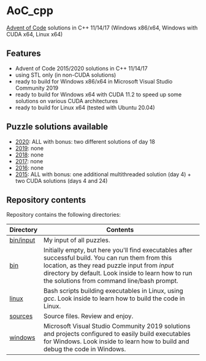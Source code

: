 # AoC_cpp
[Advent of Code](http://adventofcode.com) solutions in C++ 11/14/17 (Windows x86/x64, Windows with CUDA x64, Linux x64)

## Features
- Advent of Code 2015/2020 solutions in C++ 11/14/17
- using STL only (in non-CUDA solutions)
- ready to build for Windows x86/x64 in Microsoft Visual Studio Community 2019
- ready to build for Windows x64 with CUDA 11.2 to speed up some solutions on various CUDA architectures
- ready to build for Linux x64 (tested with Ubuntu 20.04)

## Puzzle solutions available
- [2020](https://adventofcode.com/2020): ALL with bonus: two different solutions of day 18
- [2019](https://adventofcode.com/2019): none
- [2018](https://adventofcode.com/2018): none
- [2017](https://adventofcode.com/2017): none
- [2016](https://adventofcode.com/2016): none
- [2015](https://adventofcode.com/2015): ALL with bonus: one additional multithreaded solution (day 4) + two CUDA solutions (days 4 and 24)

## Repository contents
Repository contains the following directories:

Directory | Contents
------------ | -------------
[bin/input](bin/input) | My input of all puzzles.
[bin](bin) | Initially empty, but here you'll find executables after successful build. You can run them from this location, as they read puzzle input from *input* directory by default. Look inside to learn how to run the solutions from command line/bash prompt.
[linux](linux) | Bash scripts building executables in Linux, using *gcc*. Look inside to learn how to build the code in Linux.
[sources](sources) | Source files. Review and enjoy.
[windows](windows) | Microsoft Visual Studio Community 2019 solutions and projects configured to easily build executables for Windows. Look inside to learn how to build and debug the code in Windows.
